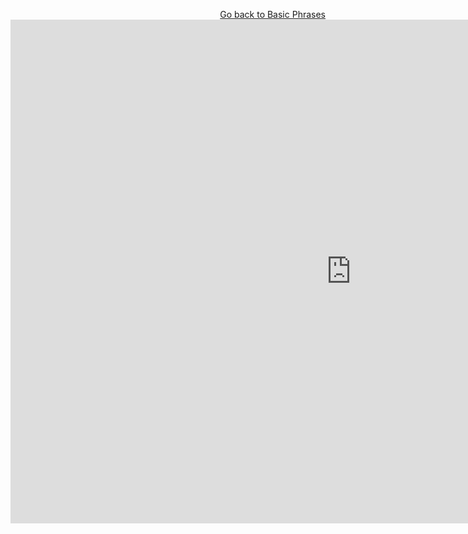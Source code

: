 <p>
  <a style="float:right;" href="BasicPhrases.html" class="btn2"> Go back to Basic Phrases</a>
  </p> 
  <div style="clear:both;"> </div>
  
    
<iframe src="https://h5p.org/h5p/embed/391786" width="1090" height="806" frameborder="0" allowfullscreen="allowfullscreen"></iframe><script src="https://h5p.org/sites/all/modules/h5p/library/js/h5p-resizer.js" charset="UTF-8"></script>
